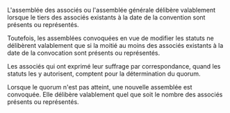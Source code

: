 L'assemblée des associés ou l'assemblée générale délibère valablement lorsque le tiers des associés existants à la date de la convention sont présents ou représentés.


  

Toutefois, les assemblées convoquées en vue de modifier les statuts ne délibèrent valablement que si la moitié au moins des associés existants à la date de la convocation sont présents ou représentés.


  

Les associés qui ont exprimé leur suffrage par correspondance, quand les statuts les y autorisent, comptent pour la détermination du quorum.


  

Lorsque le quorum n'est pas atteint, une nouvelle assemblée est convoquée. Elle délibère valablement quel que soit le nombre des associés présents ou représentés.


  
